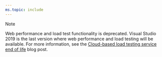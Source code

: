 ```yaml
---
ms.topic: include
---
```

> [!NOTE]
> Web performance and load test functionality is deprecated. Visual Studio 2019 is the last version where web performance and load testing will be available. For more information, see the [Cloud-based load testing service end of life](https://devblogs.microsoft.com/devops/cloud-based-load-testing-service-eol/) blog post.